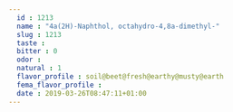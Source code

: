```yaml
---
  id : 1213
  name : "4a(2H)-Naphthol, octahydro-4,8a-dimethyl-"
  slug : 1213
  taste : 
  bitter : 0
  odor : 
  natural : 1
  flavor_profile : soil@beet@fresh@earthy@musty@earth
  fema_flavor_profile : 
  date : 2019-03-26T08:47:11+01:00
---
```



